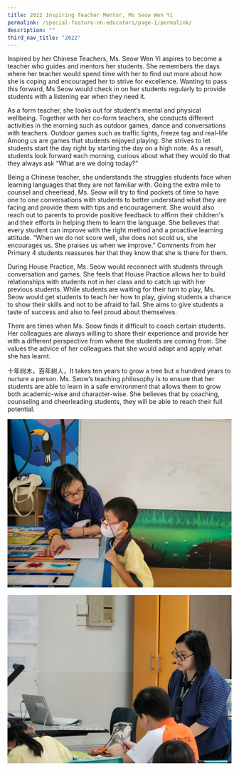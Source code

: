 ```yaml
---
title: 2022 Inspiring Teacher Mentor, Ms Seow Wen Yi
permalink: /special-feature-on-educators/page-1/permalink/
description: ""
third_nav_title: "2022"
---
```

Inspired by her Chinese Teachers, Ms. Seow Wen Yi aspires to become a teacher who guides and mentors her students. She remembers the days where her teacher would spend time with her to find out more about how she is coping and encouraged her to strive for excellence. Wanting to pass this forward, Ms Seow would check in on her students regularly to provide students with a listening ear when they need it.

As a form teacher, she looks out for student’s mental and physical wellbeing. Together with her co-form teachers, she conducts different activities in the morning such as outdoor games, dance and conversations with teachers. Outdoor games such as traffic lights, freeze tag and real-life Among us are games that students enjoyed playing. She strives to let students start the day right by starting the day on a high note. As a result, students look forward each morning, curious about what they would do that they always ask “What are we doing today?”&nbsp;

Being a Chinese teacher, she understands the struggles students face when learning languages that they are not familiar with. Going the extra mile to counsel and cheerlead, Ms. Seow will try to find pockets of time to have one to one conversations with students to better understand what they are facing and provide them with tips and encouragement. She would also reach out to parents to provide positive feedback to affirm their children's and their efforts in helping them to learn the language. She believes that every student can improve with the right method and a proactive learning attitude. “When we do not score well, she does not scold us, she encourages us. She praises us when we improve.” Comments from her Primary 4 students reassures her that they know that she is there for them.

During House Practice, Ms. Seow would reconnect with students through conversation and games. She feels that House Practice allows her to build relationships with students not in her class and to catch up with her previous students. While students are waiting for their turn to play, Ms. Seow would get students to teach her how to play, giving students a chance to show their skills and not to be afraid to fail. She aims to give students a taste of success and also to feel proud about themselves.

There are times when Ms. Seow finds it difficult to coach certain students. Her colleagues are always willing to share their experience and provide her with a different perspective from where the students are coming from. She values the advice of her colleagues that she would adapt and apply what she has learnt.&nbsp;

十年树木，百年树人，It takes ten years to grow a tree but a hundred years to nurture a person. Ms. Seow’s teaching philosophy is to ensure that her students are able to learn in a safe environment that allows them to grow both academic-wise and character-wise. She believes that by coaching, counseling and cheerleading students, they will be able to reach their full potential.

![](/images/Special%20Projects/ms%20seow%20(1).jpg)

![](/images/Special%20Projects/ms%20seow%20(2).jpg)